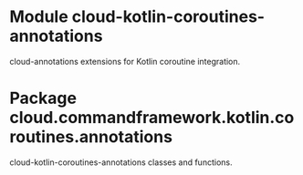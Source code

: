 # Module cloud-kotlin-coroutines-annotations

cloud-annotations extensions for Kotlin coroutine integration.

# Package cloud.commandframework.kotlin.coroutines.annotations

cloud-kotlin-coroutines-annotations classes and functions.

